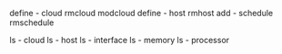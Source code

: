 define - cloud
rmcloud
modcloud
define - host
rmhost
add - schedule
rmschedule

ls - cloud
ls - host
ls - interface
ls - memory
ls - processor
